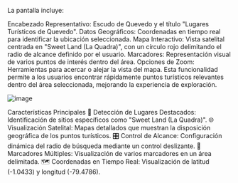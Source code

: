 La pantalla incluye:

Encabezado Representativo: Escudo de Quevedo y el título "Lugares Turísticos de Quevedo".
Datos Geográficos: Coordenadas en tiempo real para identificar la ubicación seleccionada.
Mapa Interactivo: Vista satelital centrada en "Sweet Land (La Quadra)", con un círculo rojo delimitando el radio de alcance definido por el usuario.
Marcadores: Representación visual de varios puntos de interés dentro del área.
Opciones de Zoom: Herramientas para acercar o alejar la vista del mapa.
Esta funcionalidad permite a los usuarios encontrar rápidamente puntos turísticos relevantes dentro del área seleccionada, mejorando la experiencia de exploración.


![image](https://github.com/user-attachments/assets/a6a8794d-f15f-46d3-8888-4317f3a88c39)


Características Principales
📍 Detección de Lugares Destacados: Identificación de sitios específicos como "Sweet Land (La Quadra)".
🌐 Visualización Satelital: Mapas detallados que muestran la disposición geográfica de los puntos turísticos.
🎛️ Control de Alcance: Configuración dinámica del radio de búsqueda mediante un control deslizante.
🔴 Marcadores Múltiples: Visualización de varios marcadores en un área delimitada.
🗺️ Coordenadas en Tiempo Real: Visualización de latitud (-1.0433) y longitud (-79.4786).
